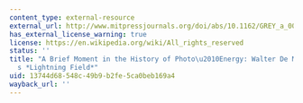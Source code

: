 ```yaml
---
content_type: external-resource
external_url: http://www.mitpressjournals.org/doi/abs/10.1162/GREY_a_00096#.WQOaX4nyuRs
has_external_license_warning: true
license: https://en.wikipedia.org/wiki/All_rights_reserved
status: ''
title: "A Brief Moment in the History of Photo\u2010Energy: Walter De Maria\u2019\
  s *Lightning Field*"
uid: 13744d68-548c-49b9-b2fe-5ca0beb169a4
wayback_url: ''
---
```

